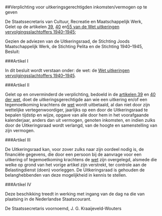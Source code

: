 <meta http-equiv='Content-Type' content='text/html; charset=utf-8' />

##Verplichting voor uitkeringsgerechtigden inkomsten/vermogen op te geven

De Staatssecretaris van Cultuur, Recreatie en Maatschappelijk Werk,  
Gelet op de artikelen [39](../../../../../../../../../wet/wet/uitkeringen/vervolgingsslachtoffers/1940-1945/BWBR0002844/README.md), [40](../../../../../../../../../wet/wet/uitkeringen/vervolgingsslachtoffers/1940-1945/BWBR0002844/README.md) en[55 van de Wet uitkeringen vervolgingsslachtoffers 1940–1945](../../../../../../../../../wet/wet/uitkeringen/vervolgingsslachtoffers/1940-1945/BWBR0002844/README.md);

Gezien de adviezen van de Uitkeringsraad, de Stichting Joods Maatschappelijk Werk, de Stichting Pelita en de Stichting 1940–1945,
Besluit:    

###Artikel  I  

In dit besluit wordt verstaan onder: de wet: de [Wet uitkeringen vervolgingsslachtoffers 1940–1945](../../../../../../../../../wet/wet/uitkeringen/vervolgingsslachtoffers/1940-1945/BWBR0002844/README.md). 

###Artikel  II  

Gelet op en onverminderd de verplichting, bedoeld in de [artikelen 39](../../../../../../../../../wet/wet/uitkeringen/vervolgingsslachtoffers/1940-1945/BWBR0002844/README.md) en [40 der wet](../../../../../../../../../wet/wet/uitkeringen/vervolgingsslachtoffers/1940-1945/BWBR0002844/README.md), doet de uitkeringsgerechtigde aan wie een uitkering en/of een tegemoetkoming krachtens de [wet](../../../../../../../../../wet/wet/uitkeringen/vervolgingsslachtoffers/1940-1945/BWBR0002844/README.md) wordt uitbetaald, al dan niet door zijn wettelijke vertegenwoordiger, jaarlijks op een door de Uitkeringsraad te bepalen tijdstip en wijze, opgave van alle door hem in het voorafgaande kalenderjaar, anders dan uit vermogen, genoten inkomsten, en indien zulks door de Uitkeringsraad wordt verlangd, van de hoogte en samenstelling van zijn vermogen. 

###Artikel  III  

De Uitkeringsraad kan, voor zover zulks naar zijn oordeel nodig is, de financiële gegevens, die door een persoon bij de aanvrage voor een uitkering of tegemoetkoming krachtens de [wet](../../../../../../../../../wet/wet/uitkeringen/vervolgingsslachtoffers/1940-1945/BWBR0002844/README.md) zijn overgelegd, alsmede die welke op grond van het vorige artikel zijn verstrekt, ter controle aan de Belastingdienst (doen) voorleggen. De Uitkeringsraad is gehouden de belanghebbenden van deze mogelijkheid in kennis te stellen. 

###Artikel  IV  

Deze beschikking treedt in werking met ingang van de dag na die van plaatsing in de Nederlandse Staatscourant. 

De 
Staatssecretaris voornoemd, 
J. G. Kraaijeveld-Wouters      
